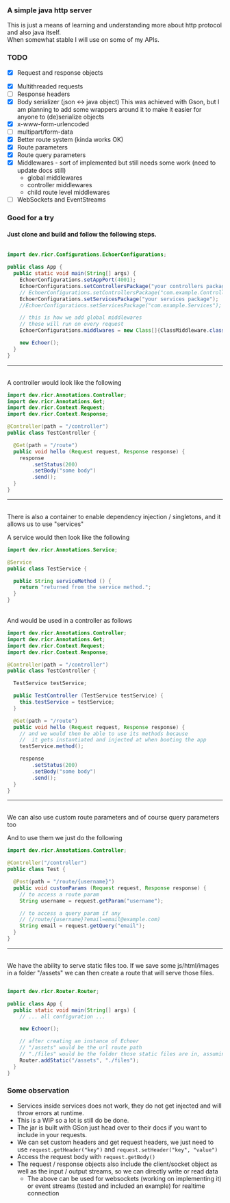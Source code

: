 ### A simple java http server

This is just a means of learning and understanding more about http protocol and also java itself.<br>
When somewhat stable I will use on some of my APIs.

### TODO

- [x] Request and response objects

<!-- - [ ] Reflection (although it kinda works needs a lot of work still) -->

- [x] Multithreaded requests
- [ ] Response headers
- [x] Body serializer (json <-> java object) This was achieved with Gson, but I am planning to add some wrappers around
  it to make it easier for anyone to (de)serialize objects
- [x] x-www-form-urlencoded
- [ ] multipart/form-data
- [x] Better route system (kinda works OK)
- [x] Route parameters
- [x] Route query parameters
- [x] Middlewares - sort of implemented but still needs some work (need to update docs still)
  - global middlewares
  - controller middlewares
  - child route level middlewares
- [ ] WebSockets and EventStreams

### Good for a try

#### Just clone and build and follow the following steps.

```java

import dev.ricr.Configurations.EchoerConfigurations;

public class App {
  public static void main(String[] args) {
    EchoerConfigurations.setAppPort(4001);
    EchoerConfigurations.setControllersPackage("your controllers package");
    // EchoerConfigurations.setControllersPackage("com.example.Controllers");
    EchoerConfigurations.setServicesPackage("your services package");
    //EchoerConfigurations.setServicesPackage("com.example.Services");

    // this is how we add global middlewares
    // these will run on every request
    EchoerConfigurations.middlwares = new Class[]{ClassMiddleware.class};

    new Echoer();
  }
}
```

<hr><br>
A controller would look like the following

```java
import dev.ricr.Annotations.Controller;
import dev.ricr.Annotations.Get;
import dev.ricr.Context.Request;
import dev.ricr.Context.Response;

@Controller(path = "/controller")
public class TestController {

  @Get(path = "/route")
  public void hello (Request request, Response response) {
    response
        .setStatus(200)
        .setBody("some body")
        .send();
  }
}
```

<hr><br>
There is also a container to enable dependency injection / singletons, and it allows us to use "services"

A service would then look like the following

```java
import dev.ricr.Annotations.Service;

@Service
public class TestService {

  public String serviceMethod () {
    return "returned from the service method.";
  }
}
```

<br>
And would be used in a controller as follows

```java
import dev.ricr.Annotations.Controller;
import dev.ricr.Annotations.Get;
import dev.ricr.Context.Request;
import dev.ricr.Context.Response;

@Controller(path = "/controller")
public class TestController {

  TestService testService;

  public TestController (TestService testService) {
    this.testService = testService;
  }

  @Get(path = "/route")
  public void hello (Request request, Response response) {
    // and we would then be able to use its methods because
    //  it gets instantiated and injected at when booting the app
    testService.method();

    response
        .setStatus(200)
        .setBody("some body")
        .send();
  }
}
```

<hr><br>
We can also use custom route parameters and of course query parameters too

And to use them we just do the following

```java
import dev.ricr.Annotations.Controller;

@Controller("/controller")
public class Test {

  @Post(path = "/route/{username}")
  public void customParams (Request request, Response response) {
    // to access a route param
    String username = request.getParam("username");

    // to access a query param if any
    // (/route/{username}?email=email@example.com)
    String email = request.getQuery("email");
  }
}
```

<hr><br>
We have the ability to serve static files too. If we save some js/html/images in a folder "/assets"
we can then create a route that will serve those files.

```java

import dev.ricr.Router.Router;

public class App {
  public static void main(String[] args) {
    // ... all configuration ...

    new Echoer();

    // after creating an instance of Echoer
    // "/assets" would be the url route path
    // "./files" would be the folder those static files are in, assuming "./" as the project root
    Router.addStatic("/assets", "./files");
  }
}
```

### Some observation

- Services inside services does not work, they do not get injected and will throw errors at runtime.
- This is a WIP so a lot is still do be done.
- The jar is built with GSon just head over to their docs if you want to include in your requests.
- We can set custom headers and get request headers, we just need to use `request.getHeader("key")`
  and `request.setHeader("key", "value")`
- Access the request body with `request.getBody()`
- The request / response objects also include the client/socket object as well as the input / output streams, so we can
  directly write or read data
    - The above can be used for websockets (working on implementing it) or event streams (tested and included an
      example) for realtime connection

